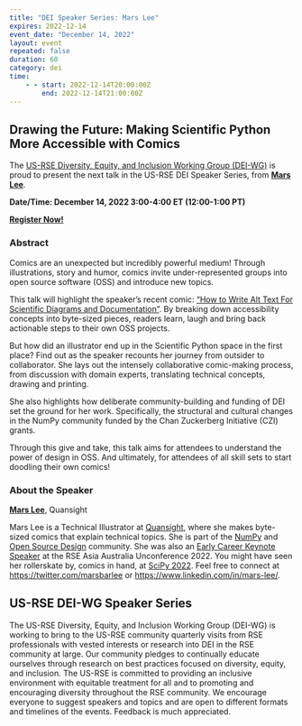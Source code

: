 ```yaml
---
title: "DEI Speaker Series: Mars Lee"
expires: 2022-12-14
event_date: "December 14, 2022"
layout: event
repeated: false
duration: 60
category: dei
time:
    - - start: 2022-12-14T20:00:00Z
        end: 2022-12-14T21:00:00Z
---
```


## Drawing the Future: Making Scientific Python More Accessible with Comics

The 
[US-RSE Diversity, Equity, and Inclusion Working Group (DEI-WG)](https://us-rse.org/wg/dei/) 
is proud to
present the next talk in the US-RSE DEI Speaker Series, from 
**[Mars Lee](https://www.linkedin.com/in/mars-lee/)**.

**Date/Time: December 14, 2022 3:00-4:00 ET (12:00-1:00 PT)**

**[Register Now!](https://emory.zoom.us/meeting/register/tJ0pfumqrTwtGt2Ye4pUjOHFpWd2_bTNzHJ2)**

### Abstract

Comics are an unexpected but incredibly powerful medium! Through illustrations, story and humor, comics invite under-represented groups into open source software (OSS) and introduce new topics.

This talk will highlight the speaker’s recent comic: 
[“How to Write Alt Text For Scientific Diagrams and Documentation”](https://heyzine.com/flip-book/f3c7f85cdc.html). 
By breaking down accessibility concepts into byte-sized pieces, 
readers learn, laugh and bring back actionable steps to their own OSS projects.

But how did an illustrator end up in the Scientific Python space in the first place? 
Find out as the speaker recounts her journey from outsider to collaborator. 
She lays out the intensely collaborative comic-making process, from discussion with domain experts, 
translating technical concepts, drawing and printing.

She also highlights how deliberate community-building and funding of DEI set the ground for her work. 
Specifically, the structural and cultural changes in the NumPy community funded by the Chan Zuckerberg Initiative (CZI) grants.

Through this give and take, this talk aims for attendees to understand the power of design in OSS. 
And ultimately, for attendees of all skill sets to start doodling their own comics!

### About the Speaker

**[Mars Lee](https://www.linkedin.com/in/mars-lee/)**, Quansight

Mars Lee is a Technical Illustrator at [Quansight](https://quansight.com/),
where she makes byte-sized comics that explain technical topics. 
She is part of the [NumPy](https://numpy.org/) and [Open Source Design](https://opensourcedesign.net/) community. 
She was also an [Early Career Keynote Speaker](https://www.youtube.com/watch?v=EPHJhLgbK5w) 
at the RSE Asia Australia Unconference 2022. 
You might have seen her rollerskate by, comics in hand, at 
[SciPy 2022](https://youtu.be/yhwXDaaq09s?t=161). 
Feel free to connect at <https://twitter.com/marsbarlee> or <https://www.linkedin.com/in/mars-lee/>.

## US-RSE DEI-WG Speaker Series

The US-RSE Diversity, Equity, and Inclusion Working Group (DEI-WG) is working
to bring to the US-RSE community quarterly visits from RSE professionals with
vested interests or research into DEI in the RSE community at large. Our
community pledges to continually educate ourselves through research on best
practices focused on diversity, equity, and inclusion. The US-RSE is
committed to providing an inclusive environment with equitable treatment for
all and to promoting and encouraging diversity throughout the RSE community. We
encourage everyone to suggest speakers and topics and are open to different
formats and timelines of the events. Feedback is much appreciated.
